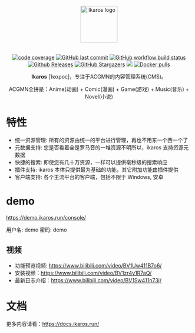 <p align="center">
    <a href="#" target="_blank">
        <img width="100" src="https://docs.ikaros.run/img/favicon.ico" alt="Ikaros logo" />
    </a>
</p>


<p align="center">
<br />
<a href="https://app.codecov.io/github/ikaros-dev/ikaros"><img alt="code coverage" src="https://img.shields.io/codecov/c/github/ikaros-dev/ikaros/main?style=flat-square" /></a>
<a href="https://github.com/ikaros-dev/ikaros/commits"><img alt="GitHub last commit" src="https://img.shields.io/github/last-commit/ikaros-dev/ikaros.svg?style=flat-square" /></a>
<a href="https://github.com/ikaros-dev/ikaros/actions"><img alt="GitHub workflow build status" src="https://img.shields.io/github/actions/workflow/status/ikaros-dev/ikaros/ikaros-server-ci.yml?branch=main&style=flat-square" /></a>
<br />
<a href="https://github.com/ikaros-dev/ikaros/releases"><img alt="Github Releases" src="https://img.shields.io/github/v/release/ikaros-dev/ikaros?include_prereleases&style=flat-square" /></a>
<a href="https://github.com/ikaros-dev/ikaros/stargazers"><img alt="GitHub Stargazers" src="https://img.shields.io/github/stars/ikaros-dev/ikaros.svg?style=flat-square&label=Stars&logo=github" /></a>
<a href="https://github.com/ikaros-dev/ikaros/issues"><img src="https://img.shields.io/github/issues/ikaros-dev/ikaros?color=blue&style=flat-square"/></a>
<a href="https://hub.docker.com/r/ikarosrun/ikaros"><img alt="Docker pulls" src="https://img.shields.io/docker/pulls/ikarosrun/ikaros?style=flat-square" /></a>
</p>

<p align="center"><b>Ikaros</b> [Ίκαρος]，专注于ACGMN的内容管理系统(CMS)。</p>

<p align="center">ACGMN全拼是：Anime(动画) + Comic(漫画) + Game(游戏) + Music(音乐) + Novel(小说)</p>

# 特性

- 统一资源管理: 所有的资源由统一的平台进行管理，再也不用东一个西一个了
- 元数据支持: 您是否看着全是罗马音的一堆资源不明所以，ikaros 支持资源元数据
- 快捷的搜索: 即使您有几十万资源，一样可以提供毫秒级的搜索响应
- 插件支持: ikaros 本体只提供最为基础的功能，其它附加功能由插件提供
- 客户端支持: 各个主流平台的客户端，包括不限于 Windows, 安卓

# demo

<https://demo.ikaros.run/console/>

用户名: demo
密码: demo


## 视频

- 功能预览视频: <https://www.bilibili.com/video/BV1Uw411B7o6/>
- 安装视频：<https://www.bilibili.com/video/BV1zr4y1R7aQ/>
- 最新日志介绍：<https://www.bilibili.com/video/BV1Sw411n73j/>

# 文档

更多内容请看：<https://docs.ikaros.run/>
